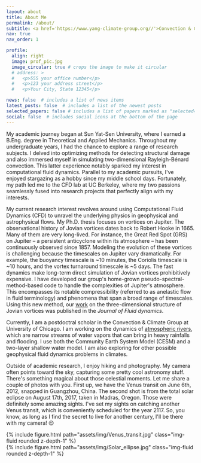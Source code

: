 ```yaml
---
layout: about
title: About Me
permalink: /about/
subtitle: <a href='https://www.yang-climate-group.org//'>Convection & Climate group, University of Chicago</a>
nav: true
nav_order: 1

profile:
  align: right
  image: prof_pic.jpg
  image_circular: true # crops the image to make it circular
  # address: >
  #   <p>555 your office number</p>
  #   <p>123 your address street</p>
  #   <p>Your City, State 12345</p>

news: false  # includes a list of news items
latest_posts: false  # includes a list of the newest posts
selected_papers: false # includes a list of papers marked as "selected={true}"
social: false  # includes social icons at the bottom of the page
---
```


My academic journey began at Sun Yat-Sen University, where I earned a B.Eng. degree in Theoretical and Applied Mechanics. Throughout my undergraduate years, I had the chance to explore a range of research subjects. I delved into optimizing methods for detecting structural damage and also immersed myself in simulating two-dimensional Rayleigh-Bénard convection. This latter experience notably sparked my interest in computational fluid dynamics. Parallel to my academic pursuits, I've enjoyed stargazing as a hobby since my middle school days. Fortunately, my path led me to the CFD lab at UC Berkeley, where my two passions seamlessly fused into research projects that perfectly align with my interests.

My current research interest revolves around using Computational Fluid Dynamics (CFD) to unravel the underlying physics in geophysical and astrophysical flows. My Ph.D. thesis focuses on vortices on Jupiter. The observational history of Jovian vortices dates back to Robert Hooke in 1665. Many of them are very long-lived. For instance, the Great Red Spot (GRS) on Jupiter – a persistent anticyclone within its atmosphere – has been continuously observed since 1857. Modeling the evolution of these vortices is challenging because the timescales on Jupiter vary dramatically. For example, the buoyancy timescale is ~10 minutes, the Coriolis timescale is ~10 hours, and the vortex turnaround timescale is ~5 days. The fast dynamics make long-term direct simulation of Jovian vortices prohibitively expensive. I have developed our group's home-grown pseudo-spectral-method-based code to handle the complexities of Jupiter's atmosphere. This encompasses its notable compressibility (referred to as anelastic flow in fluid terminology) and phenomena that span a broad range of timescales. Using this new method, our [work](https://www.cambridge.org/core/journals/journal-of-fluid-mechanics/article/stable-threedimensional-vortex-families-consistent-with-jovian-observations-including-the-great-red-spot/D4B5FA0DDEF319F0392A1E022E9852CA) on the three-dimensional structure of Jovian vortices was published in the *Journal of Fluid dynamics*.

Currently, I am a postdoctral scholar in the Convection & Climate Group at University of Chicago. I am working on the dynamics of [atmospheric rivers](https://www.noaa.gov/stories/what-are-atmospheric-rivers), which are narrow streams of water vapors that can bring in heavy rainfalls and flooding. I use both the Community Earth System Model (CESM) and a two-layer shallow water model. I am also exploring for other possible geophysical fluid dynamics problems in climates.

Outside of academic research, I enjoy hiking and photography. My camera often points toward the sky, capturing some pretty cool astronomy stuff. There's something magical about those celestial moments. Let me share a couple of photos with you. First up, we have the Venus transit on June 6th, 2012, snapped in Guangzhou, China. The second shot is from the total solar eclipse on August 17th, 2017, taken in Madras, Oregon. Those were definitely some amazing sights. I've set my sights on catching another Venus transit, which is conveniently scheduled for the year 2117. So, you know, as long as I find the secret to live for another century, I'll be there with my camera! 😉

<div class="row mt-3">
    <div class="col-sm mt-3 mt-md-0">
        {% include figure.html path="assets/img/Venus_transit.jpg" class="img-fluid rounded z-depth-1" %}
    </div>
    <div class="col-sm mt-3 mt-md-0">
        {% include figure.html path="assets/img/Solar_ellipse.jpg" class="img-fluid rounded z-depth-1" %}
    </div>
</div>
